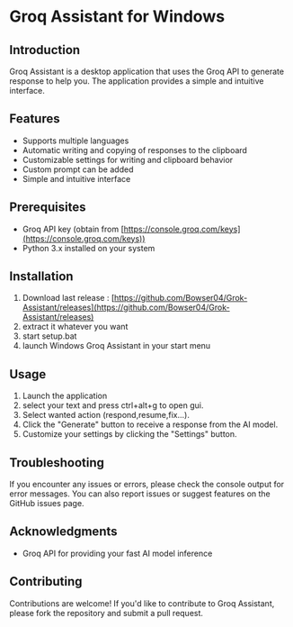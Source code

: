 **Groq Assistant for Windows**
=====================

**Introduction**
---------------

Groq Assistant is a desktop application that uses the Groq API to generate response to help you.
The application provides a simple and intuitive interface.

**Features**
------------

* Supports multiple languages
* Automatic writing and copying of responses to the clipboard
* Customizable settings for writing and clipboard behavior
* Custom prompt can be added
* Simple and intuitive interface

**Prerequisites**
-------------------

* Groq API key (obtain from [https://console.groq.com/keys](https://console.groq.com/keys))
* Python 3.x installed on your system

**Installation**
-------------------
1. Download last release : [https://github.com/Bowser04/Grok-Assistant/releases](https://github.com/Bowser04/Grok-Assistant/releases)
2. extract it whatever you want
3. start setup.bat
4. launch Windows Groq Assistant in your start menu


**Usage**
-----

1. Launch the application
2. select your text and press ctrl+alt+g to open gui.
3. Select wanted action (respond,resume,fix...).
4. Click the "Generate" button to receive a response from the AI model.
5. Customize your settings by clicking the "Settings" button.

**Troubleshooting**
-------------------

If you encounter any issues or errors, please check the console output for error messages. You can also report issues or suggest features on the GitHub issues page.


**Acknowledgments**
-------------------
* Groq API for providing your fast AI model inference


**Contributing**
--------------

Contributions are welcome! If you'd like to contribute to Groq Assistant, please fork the repository and submit a pull request.
